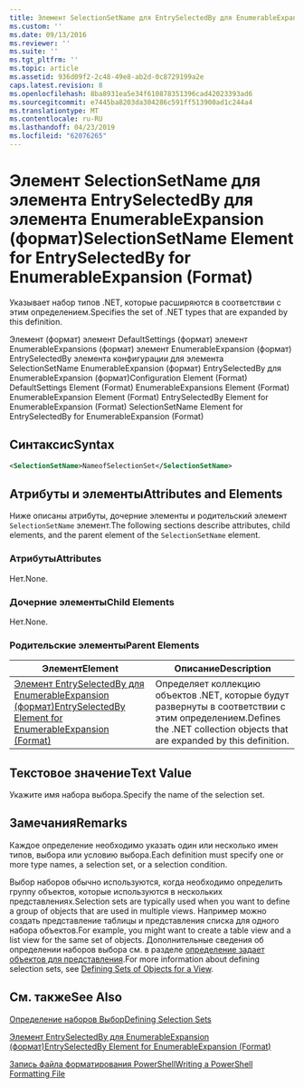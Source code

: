 ```yaml
---
title: Элемент SelectionSetName для EntrySelectedBy для EnumerableExpansion (формат) | Документация Майкрософт
ms.custom: ''
ms.date: 09/13/2016
ms.reviewer: ''
ms.suite: ''
ms.tgt_pltfrm: ''
ms.topic: article
ms.assetid: 936d09f2-2c48-49e8-ab2d-0c8729199a2e
caps.latest.revision: 8
ms.openlocfilehash: 8ba8931ea5e34f610878351396cad42023393ad6
ms.sourcegitcommit: e7445ba8203da304286c591ff513900ad1c244a4
ms.translationtype: MT
ms.contentlocale: ru-RU
ms.lasthandoff: 04/23/2019
ms.locfileid: "62076265"
---
```

# <a name="selectionsetname-element-for-entryselectedby-for-enumerableexpansion-format"></a><span data-ttu-id="f2b10-102">Элемент SelectionSetName для элемента EntrySelectedBy для элемента EnumerableExpansion (формат)</span><span class="sxs-lookup"><span data-stu-id="f2b10-102">SelectionSetName Element for EntrySelectedBy for EnumerableExpansion (Format)</span></span>

<span data-ttu-id="f2b10-103">Указывает набор типов .NET, которые расширяются в соответствии с этим определением.</span><span class="sxs-lookup"><span data-stu-id="f2b10-103">Specifies the set of .NET types that are expanded by this definition.</span></span>

<span data-ttu-id="f2b10-104">Элемент (формат) элемент DefaultSettings (формат) элемент EnumerableExpansions (формат) элемент EnumerableExpansion (формат) EntrySelectedBy элемента конфигурации для элемента SelectionSetName EnumerableExpansion (формат) EntrySelectedBy для EnumerableExpansion (формат)</span><span class="sxs-lookup"><span data-stu-id="f2b10-104">Configuration Element (Format) DefaultSettings Element (Format) EnumerableExpansions Element (Format) EnumerableExpansion Element (Format) EntrySelectedBy Element for EnumerableExpansion (Format) SelectionSetName Element for EntrySelectedBy for EnumerableExpansion (Format)</span></span>

## <a name="syntax"></a><span data-ttu-id="f2b10-105">Синтаксис</span><span class="sxs-lookup"><span data-stu-id="f2b10-105">Syntax</span></span>

```xml
<SelectionSetName>NameofSelectionSet</SelectionSetName>

```

## <a name="attributes-and-elements"></a><span data-ttu-id="f2b10-106">Атрибуты и элементы</span><span class="sxs-lookup"><span data-stu-id="f2b10-106">Attributes and Elements</span></span>

<span data-ttu-id="f2b10-107">Ниже описаны атрибуты, дочерние элементы и родительский элемент `SelectionSetName` элемент.</span><span class="sxs-lookup"><span data-stu-id="f2b10-107">The following sections describe attributes, child elements, and the parent element of the `SelectionSetName` element.</span></span>

### <a name="attributes"></a><span data-ttu-id="f2b10-108">Атрибуты</span><span class="sxs-lookup"><span data-stu-id="f2b10-108">Attributes</span></span>

<span data-ttu-id="f2b10-109">Нет.</span><span class="sxs-lookup"><span data-stu-id="f2b10-109">None.</span></span>

### <a name="child-elements"></a><span data-ttu-id="f2b10-110">Дочерние элементы</span><span class="sxs-lookup"><span data-stu-id="f2b10-110">Child Elements</span></span>

<span data-ttu-id="f2b10-111">Нет.</span><span class="sxs-lookup"><span data-stu-id="f2b10-111">None.</span></span>

### <a name="parent-elements"></a><span data-ttu-id="f2b10-112">Родительские элементы</span><span class="sxs-lookup"><span data-stu-id="f2b10-112">Parent Elements</span></span>

|<span data-ttu-id="f2b10-113">Элемент</span><span class="sxs-lookup"><span data-stu-id="f2b10-113">Element</span></span>|<span data-ttu-id="f2b10-114">Описание</span><span class="sxs-lookup"><span data-stu-id="f2b10-114">Description</span></span>|
|-------------|-----------------|
|[<span data-ttu-id="f2b10-115">Элемент EntrySelectedBy для EnumerableExpansion (формат)</span><span class="sxs-lookup"><span data-stu-id="f2b10-115">EntrySelectedBy Element for EnumerableExpansion (Format)</span></span>](./entryselectedby-element-for-enumerableexpansion-format.md)|<span data-ttu-id="f2b10-116">Определяет коллекцию объектов .NET, которые будут развернуты в соответствии с этим определением.</span><span class="sxs-lookup"><span data-stu-id="f2b10-116">Defines the .NET collection objects that are expanded by this definition.</span></span>|

## <a name="text-value"></a><span data-ttu-id="f2b10-117">Текстовое значение</span><span class="sxs-lookup"><span data-stu-id="f2b10-117">Text Value</span></span>

<span data-ttu-id="f2b10-118">Укажите имя набора выбора.</span><span class="sxs-lookup"><span data-stu-id="f2b10-118">Specify the name of the selection set.</span></span>

## <a name="remarks"></a><span data-ttu-id="f2b10-119">Замечания</span><span class="sxs-lookup"><span data-stu-id="f2b10-119">Remarks</span></span>

<span data-ttu-id="f2b10-120">Каждое определение необходимо указать один или несколько имен типов, выбора или условию выбора.</span><span class="sxs-lookup"><span data-stu-id="f2b10-120">Each definition must specify one or more type names, a selection set, or a selection condition.</span></span>

<span data-ttu-id="f2b10-121">Выбор наборов обычно используются, когда необходимо определить группу объектов, которые используются в нескольких представлениях.</span><span class="sxs-lookup"><span data-stu-id="f2b10-121">Selection sets are typically used when you want to define a group of objects that are used in multiple views.</span></span> <span data-ttu-id="f2b10-122">Например можно создать представление таблицы и представления списка для одного набора объектов.</span><span class="sxs-lookup"><span data-stu-id="f2b10-122">For example, you might want to create a table view and a list view for the same set of objects.</span></span> <span data-ttu-id="f2b10-123">Дополнительные сведения об определении наборов выбора см. в разделе [определение задает объектов для представления](./defining-selection-sets.md).</span><span class="sxs-lookup"><span data-stu-id="f2b10-123">For more information about defining selection sets, see [Defining Sets of Objects for a View](./defining-selection-sets.md).</span></span>

## <a name="see-also"></a><span data-ttu-id="f2b10-124">См. также</span><span class="sxs-lookup"><span data-stu-id="f2b10-124">See Also</span></span>

[<span data-ttu-id="f2b10-125">Определение наборов Выбор</span><span class="sxs-lookup"><span data-stu-id="f2b10-125">Defining Selection Sets</span></span>](./defining-selection-sets.md)

[<span data-ttu-id="f2b10-126">Элемент EntrySelectedBy для EnumerableExpansion (формат)</span><span class="sxs-lookup"><span data-stu-id="f2b10-126">EntrySelectedBy Element for EnumerableExpansion (Format)</span></span>](./entryselectedby-element-for-enumerableexpansion-format.md)

[<span data-ttu-id="f2b10-127">Запись файла форматирования PowerShell</span><span class="sxs-lookup"><span data-stu-id="f2b10-127">Writing a PowerShell Formatting File</span></span>](./writing-a-powershell-formatting-file.md)
